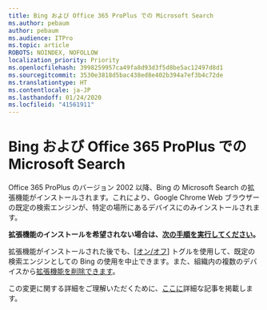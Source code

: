 ```yaml
---
title: Bing および Office 365 ProPlus での Microsoft Search
ms.author: pebaum
author: pebaum
ms.audience: ITPro
ms.topic: article
ROBOTS: NOINDEX, NOFOLLOW
localization_priority: Priority
ms.openlocfilehash: 3998259957ca49fa8d93d3f5d8be5ac12497d8d1
ms.sourcegitcommit: 3530e3818d5bac438ed8e402b394a7ef3b4c72de
ms.translationtype: HT
ms.contentlocale: ja-JP
ms.lasthandoff: 01/24/2020
ms.locfileid: "41561911"
---
```

# <a name="microsoft-search-in-bing-and-office-365-proplus"></a>Bing および Office 365 ProPlus での Microsoft Search

Office 365 ProPlus のバージョン 2002 以降、Bing の Microsoft Search の拡張機能がインストールされます。これにより、Google Chrome Web ブラウザーの既定の検索エンジンが、特定の場所にあるデバイスにのみインストールされます。

**拡張機能のインストールを希望されない場合は、[次の手順を実行してください](https://docs.microsoft.com/deployoffice/microsoft-search-bing#how-to-exclude-the-extension-for-microsoft-search-in-bing-from-being-installed)。**

拡張機能がインストールされた後でも、[[オン/オフ](https://docs.microsoft.com/deployoffice/microsoft-search-bing#change-whether-bing-is-the-default-search-engine-for-google-chrome)] トグルを使用して、既定の検索エンジンとしての Bing の使用を中止できます。また、組織内の複数のデバイスから[拡張機能を削除できます](https://docs.microsoft.com/deployoffice/microsoft-search-bing#how-to-remove-the-extension-after-its-been-installed)。

この変更に関する詳細をご理解いただくために、[ここに](https://docs.microsoft.com/deployoffice/microsoft-search-bing)詳細な記事を掲載します。